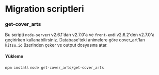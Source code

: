 # Migration scriptleri

### get-cover_arts
Bu scripti `node-server`ı v2.6.1'dan v2.7.0'a ve `front-end`i v2.6.2'den v2.7.0'a geçirirken kullanabilirsiniz. Database'teki animelere göre cover_art'ları `kitsu.io` üzerinden çeker ve output dosyasına atar.

#### Yükleme
`npm install`
`node get-cover_arts/get-cover_arts`

